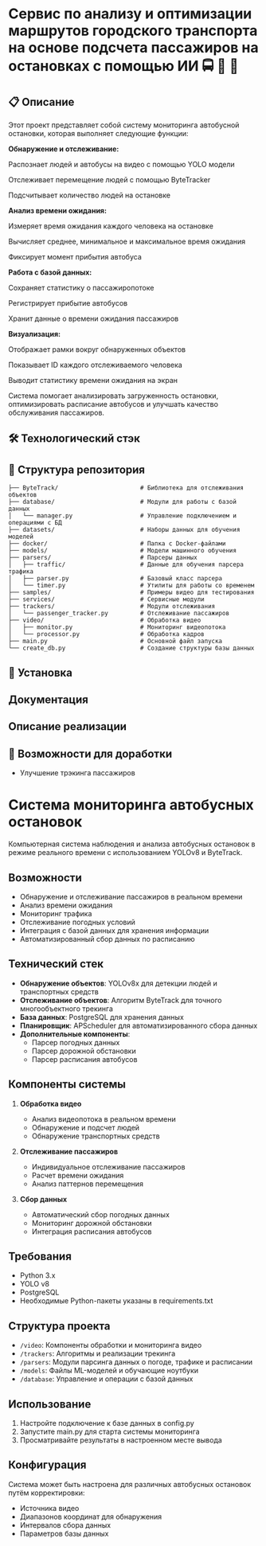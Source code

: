 # Сервис по анализу и оптимизации маршрутов городского транспорта на основе подсчета пассажиров на остановках с помощью ИИ 🚍 🚋 🚌

## 📋 Описание

Этот проект представляет собой систему мониторинга автобусной остановки, которая выполняет следующие функции:


**Обнаружение и отслеживание:**

Распознает людей и автобусы на видео с помощью YOLO модели

Отслеживает перемещение людей с помощью ByteTracker

Подсчитывает количество людей на остановке


**Анализ времени ожидания:**

Измеряет время ожидания каждого человека на остановке

Вычисляет среднее, минимальное и максимальное время ожидания

Фиксирует момент прибытия автобуса


**Работа с базой данных:**

Сохраняет статистику о пассажиропотоке

Регистрирует прибытие автобусов

Хранит данные о времени ожидания пассажиров


**Визуализация:**

Отображает рамки вокруг обнаруженных объектов

Показывает ID каждого отслеживаемого человека

Выводит статистику времени ожидания на экран


Система помогает анализировать загруженность остановки, оптимизировать расписание автобусов и улучшать качество обслуживания пассажиров.

## 🛠️ Технологический стэк

## 📂 Структура репозитория
```
├── ByteTrack/                       # Библиотека для отслеживания объектов
├── database/                        # Модули для работы с базой данных
│   └── manager.py                   # Управление подключением и операциями с БД
├── datasets/                        # Наборы данных для обучения моделей
├── docker/                          # Папка с Docker-файлами
├── models/                          # Модели машинного обучения
├── parsers/                         # Парсеры данных
│   ├── traffic/                     # Данные для обучения парсера трафика
│   ├── parser.py                    # Базовый класс парсера
│   └── timer.py                     # Утилиты для работы со временем
├── samples/                         # Примеры видео для тестирования
├── services/                        # Сервисные модули
├── trackers/                        # Модули отслеживания
│   └── passenger_tracker.py         # Отслеживание пассажиров
├── video/                           # Обработка видео
│   ├── monitor.py                   # Мониторинг видеопотока
│   └── processor.py                 # Обработка кадров
├── main.py                          # Основной файл запуска
└── create_db.py                     # Создание структуры базы данных
```

## 🚀 Установка

## Документация

## Описание реализации

## 🧩 Возможности для доработки
* Улучшение трэкинга пассажиров


# Система мониторинга автобусных остановок

Компьютерная система наблюдения и анализа автобусных остановок в режиме реального времени с использованием YOLOv8 и ByteTrack.

## Возможности

- Обнаружение и отслеживание пассажиров в реальном времени
- Анализ времени ожидания
- Мониторинг трафика
- Отслеживание погодных условий
- Интеграция с базой данных для хранения информации
- Автоматизированный сбор данных по расписанию

## Технический стек

- **Обнаружение объектов**: YOLOv8x для детекции людей и транспортных средств
- **Отслеживание объектов**: Алгоритм ByteTrack для точного многообъектного трекинга
- **База данных**: PostgreSQL для хранения данных
- **Планировщик**: APScheduler для автоматизированного сбора данных
- **Дополнительные компоненты**:
  - Парсер погодных данных
  - Парсер дорожной обстановки
  - Парсер расписания автобусов

## Компоненты системы

1. **Обработка видео**
   - Анализ видеопотока в реальном времени
   - Обнаружение и подсчет людей
   - Обнаружение транспортных средств

2. **Отслеживание пассажиров**
   - Индивидуальное отслеживание пассажиров
   - Расчет времени ожидания
   - Анализ паттернов перемещения

3. **Сбор данных**
   - Автоматический сбор погодных данных
   - Мониторинг дорожной обстановки
   - Интеграция расписания автобусов

## Требования

- Python 3.x
- YOLO v8
- PostgreSQL
- Необходимые Python-пакеты указаны в requirements.txt

## Структура проекта

- `/video`: Компоненты обработки и мониторинга видео
- `/trackers`: Алгоритмы и реализации трекинга
- `/parsers`: Модули парсинга данных о погоде, трафике и расписании
- `/models`: Файлы ML-моделей и обучающие ноутбуки
- `/database`: Управление и операции с базой данных

## Использование

1. Настройте подключение к базе данных в config.py
2. Запустите main.py для старта системы мониторинга
3. Просматривайте результаты в настроенном месте вывода

## Конфигурация

Система может быть настроена для различных автобусных остановок путём корректировки:
- Источника видео
- Диапазонов координат для обнаружения
- Интервалов сбора данных
- Параметров базы данных
